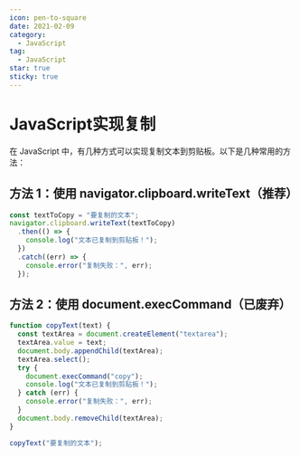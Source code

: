 ```yaml
---
icon: pen-to-square
date: 2021-02-09
category:
  - JavaScript
tag:
  - JavaScript
star: true
sticky: true
---
```

# JavaScript实现复制
在 JavaScript 中，有几种方式可以实现复制文本到剪贴板。以下是几种常用的方法：
## 方法 1：使用 navigator.clipboard.writeText（推荐）

```javascript
const textToCopy = "要复制的文本";
navigator.clipboard.writeText(textToCopy)
  .then(() => {
    console.log("文本已复制到剪贴板！");
  })
  .catch((err) => {
    console.error("复制失败：", err);
  });

```

## 方法 2：使用 document.execCommand（已废弃）

```javascript
function copyText(text) {
  const textArea = document.createElement("textarea");
  textArea.value = text;
  document.body.appendChild(textArea);
  textArea.select();
  try {
    document.execCommand("copy");
    console.log("文本已复制到剪贴板！");
  } catch (err) {
    console.error("复制失败：", err);
  }
  document.body.removeChild(textArea);
}

copyText("要复制的文本");

```